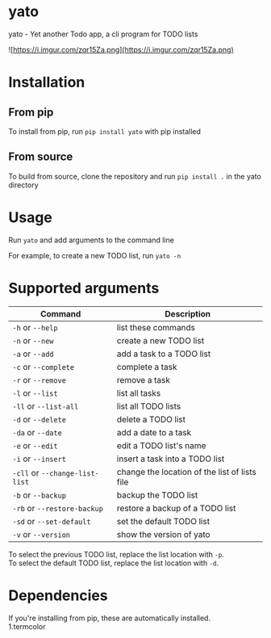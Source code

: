# yato
yato - Yet another Todo app, a cli program for TODO lists

![https://i.imgur.com/zqr15Za.png](https://i.imgur.com/zqr15Za.png)

# Installation

## From pip
To install from pip, run `pip install yato` with pip installed

## From source
To build from source, clone the repository and run `pip install .` in the yato directory

# Usage

<!---
    -h or --help:       show this help\
    -n or --new:        create a new TODO list\
    -a or --add:        add a task to a TODO list\
    -c or --complete:   complete a task\
    -r or --remove:     remove a task\
    -l or --list:       list all tasks\
    -ll or --list-all:  list all TODO lists\
    -d or --delete:     delete a TODO list\
    -da or --date:      add a date to a task\
    -e or --edit:       edit a TODO list's name\
    -i or --insert:     insert a task into a TODO list\
    -cll or --change-list-list:     change the location of the list of lists file
-->

Run `yato` and add arguments to the command line

For example, to create a new TODO list, run `yato -n`

# Supported arguments

| Command                        | Description                                   |
|--------------------------------|-----------------------------------------------|
| `-h` or `--help`               | list these commands                           |
| `-n` or `--new`                | create a new TODO list                        |
| `-a` or `--add`                | add a task to a TODO list                     |
| `-c` or `--complete`           | complete a task                               |
| `-r` or `--remove`             | remove a task                                 |
| `-l` or `--list`               | list all tasks                                |
| `-ll` or `--list-all`          | list all TODO lists                           |
| `-d` or `--delete`             | delete a TODO list                            |
| `-da` or `--date`              | add a date to a task                          |
| `-e` or `--edit`               | edit a TODO list's name                       |
| `-i` or `--insert`             | insert a task into a TODO list                |
| `-cll` or `--change-list-list` | change the location of the list of lists file |
| `-b` or `--backup`             | backup the TODO list                          |
| `-rb` or `--restore-backup`    | restore a backup of a TODO list               |
| `-sd` or `--set-default`       | set the default TODO list                     |
| `-v` or `--version`            | show the version of yato                      |

To select the previous TODO list, replace the list location with `-p`. \
To select the default TODO list, replace the list location with `-d`.

# Dependencies
If you're installing from pip, these are automatically installed. \
1.termcolor
